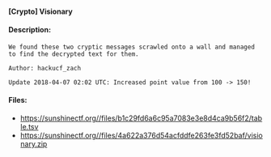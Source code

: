 #### [Crypto] Visionary  

#### Description:   

```
We found these two cryptic messages scrawled onto a wall and managed to find the decrypted text for them.

Author: hackucf_zach

Update 2018-04-07 02:02 UTC: Increased point value from 100 -> 150!
```

#### Files:   

* https://sunshinectf.org//files/b1c29fd6a6c95a7083e3e8d4ca9b56f2/table.tsv  
* https://sunshinectf.org//files/4a622a376d54acfddfe263fe3fd52baf/visionary.zip  
